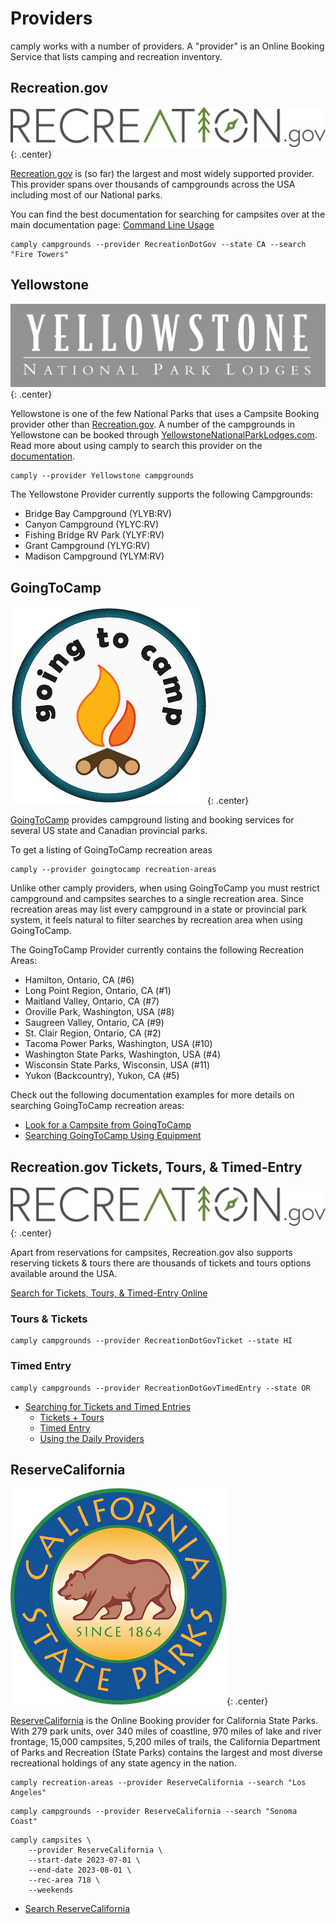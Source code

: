 # Providers

camply works with a number of providers. A "provider" is an Online Booking
Service that lists camping and recreation inventory.

## Recreation.gov

![](_static/recreation_dot_gov_logo.png){: .center}

[Recreation.gov](https://recreation.gov) is (so far) the largest and most widely supported
provider. This provider spans over thousands of campgrounds across the USA including most of our National
parks.

You can find the best documentation for searching for campsites over at the main documentation
page: [Command Line Usage](command_line_usage.md#Command-Line-Usage)

```commandline
camply campgrounds --provider RecreationDotGov --state CA --search "Fire Towers"
```

## Yellowstone

![](_static/yellowstone_logo.png){: .center}

Yellowstone is one of the few National Parks that uses a Campsite Booking provider other
than [Recreation.gov](#recreationgov). A number of the campgrounds in Yellowstone can be
booked through [YellowstoneNationalParkLodges.com](https://www.yellowstonenationalparklodges.com/stay/camping/).
Read more about using camply to search this provider on
the [documentation](command_line_usage.md#look-for-a-campsite-inside-of-yellowstone).

```commandline
camply --provider Yellowstone campgrounds
```

The Yellowstone Provider currently supports the following Campgrounds:

-   Bridge Bay Campground (YLYB:RV)
-   Canyon Campground (YLYC:RV)
-   Fishing Bridge RV Park (YLYF:RV)
-   Grant Campground (YLYG:RV)
-   Madison Campground (YLYM:RV)

## GoingToCamp

![](_static/goingtocamp_logo.png){: .center}

[GoingToCamp](https://goingtocamp.com/) provides campground listing and booking services for several US state and
Canadian provincial parks.

To get a listing of GoingToCamp recreation areas

```
camply --provider goingtocamp recreation-areas
```

Unlike other camply providers, when using GoingToCamp you must restrict campground and campsites searches to a single
recreation area. Since recreation areas may list every campground in a state or provincial park system, it feels natural
to filter searches by recreation area when using GoingToCamp.

The GoingToCamp Provider currently contains the following Recreation Areas:

-   Hamilton, Ontario, CA (#6)
-   Long Point Region, Ontario, CA (#1)
-   Maitland Valley, Ontario, CA (#7)
-   Oroville Park, Washington, USA (#8)
-   Saugreen Valley, Ontario, CA (#9)
-   St. Clair Region, Ontario, CA (#2)
-   Tacoma Power Parks, Washington, USA (#10)
-   Washington State Parks, Washington, USA (#4)
-   Wisconsin State Parks, Wisconsin, USA (#11)
-   Yukon (Backcountry), Yukon, CA (#5)

Check out the following documentation examples for more details on searching GoingToCamp recreation
areas:

-   [Look for a Campsite from GoingToCamp](command_line_usage.md#look-for-a-campsite-from-goingtocamp)
-   [Searching GoingToCamp Using Equipment](command_line_usage.md#searching-goingtocamp-using-equipment)

## Recreation.gov Tickets, Tours, & Timed-Entry

![](_static/recreation_dot_gov_logo.png){: .center}

Apart from reservations for campsites, Recreation.gov also supports reserving tickets & tours there are thousands of
tickets and tours options available around the USA.

[Search for Tickets, Tours, & Timed-Entry Online](https://www.recreation.gov/search?inventory_type=tours)

### Tours & Tickets

```commandline
camply campgrounds --provider RecreationDotGovTicket --state HI
```

### Timed Entry

```commandline
camply campgrounds --provider RecreationDotGovTimedEntry --state OR
```

-   [Searching for Tickets and Timed Entries](command_line_usage.md#searching-for-tickets-and-timed-entries)
    -   [Tickets + Tours](command_line_usage.md#tickets-tours)
    -   [Timed Entry](command_line_usage.md#timed-entry)
    -   [Using the Daily Providers](command_line_usage.md#using-the-daily-providers)

## ReserveCalifornia

![](_static/reserve_california.png){: .center}

[ReserveCalifornia](https://reservecalifornia.com/) is the Online Booking provider for California State Parks.
With 279 park units, over 340 miles of coastline, 970 miles of lake and river frontage, 15,000 campsites,
5,200 miles of trails, the California Department of Parks and Recreation (State Parks) contains the largest and
most diverse recreational holdings of any state agency in the nation.

```commandline
camply recreation-areas --provider ReserveCalifornia --search "Los Angeles"
```

```commandline
camply campgrounds --provider ReserveCalifornia --search "Sonoma Coast"
```

```commandline
camply campsites \
    --provider ReserveCalifornia \
    --start-date 2023-07-01 \
    --end-date 2023-08-01 \
    --rec-area 718 \
    --weekends
```

-   [Search ReserveCalifornia](command_line_usage.md#search-reservecalifornia)
